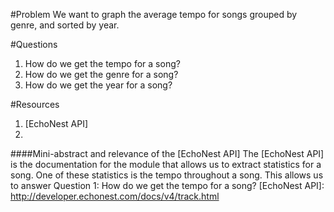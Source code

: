#Problem
We want to graph the average tempo for songs grouped by genre, and sorted by year.

#Questions
1. How do we get the tempo for a song?
2. How do we get the genre for a song?
3. How do we get the year for a song?

#Resources
1. [EchoNest API]
2. 

####Mini-abstract and relevance of the [EchoNest API]
 The [EchoNest API] is the documentation for the module that allows us to extract statistics for a song.
 One of these statistics is the tempo throughout a song.  This allows us to answer Question 1: How do we get the tempo for a song?
 [EchoNest API]: http://developer.echonest.com/docs/v4/track.html
 
